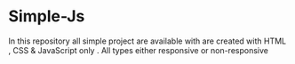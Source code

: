 # Simple-Js
In this repository all simple project are available with are created with HTML , CSS &amp; JavaScript only . All types either responsive or non-responsive 
